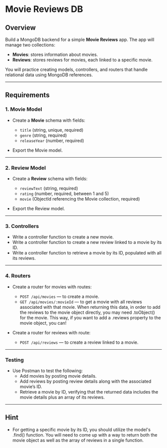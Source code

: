 # Movie Reviews DB

## Overview

Build a MongoDB backend for a simple **Movie Reviews** app. The app will manage two collections:

- **Movies**: stores information about movies.
- **Reviews**: stores reviews for movies, each linked to a specific movie.

You will practice creating models, controllers, and routers that handle relational data using MongoDB references.

---

## Requirements

### 1. Movie Model

- Create a **Movie** schema with fields:
  - `title` (string, unique, required)
  - `genre` (string, required)
  - `releaseYear` (number, required)

- Export the Movie model.

---

### 2. Review Model

- Create a **Review** schema with fields:
  - `reviewText` (string, required)
  - `rating` (number, required, between 1 and 5)
  - `movie` (ObjectId referencing the Movie collection, required)

- Export the Review model.

---

### 3. Controllers

- Write a controller function to create a new movie.
- Write a controller function to create a new review linked to a movie by its ID.
- Write a controller function to retrieve a movie by its ID, populated with all its reviews.

---

### 4. Routers

- Create a router for movies with routes:
  - `POST /api/movies` — to create a movie.
  - `GET /api/movies/:movieId` — to get a movie with all reviews associated with that movie. When returning this data, in order to add the reviews to the movie object directly, you may need .toObject() for the movie.  This way, if you want to add a .reviews property to the movie object, you can!

- Create a router for reviews with route:
  - `POST /api/reviews` — to create a review linked to a movie.

---

### Testing

- Use Postman to test the following:
  - Add movies by posting movie details.
  - Add reviews by posting review details along with the associated movie’s ID.
  - Retrieve a movie by ID, verifying that the returned data includes the movie details plus an array of its reviews.

---

## Hint

- For getting a specific movie by its ID, you should utilize the model's .find() function.  You will need to come up with a way to return both the movie object as well as the array of reviews in a single function. 
